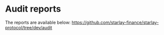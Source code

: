 # Audit reports
The reports are available below:
https://github.com/starlay-finance/starlay-protocol/tree/dev/audit